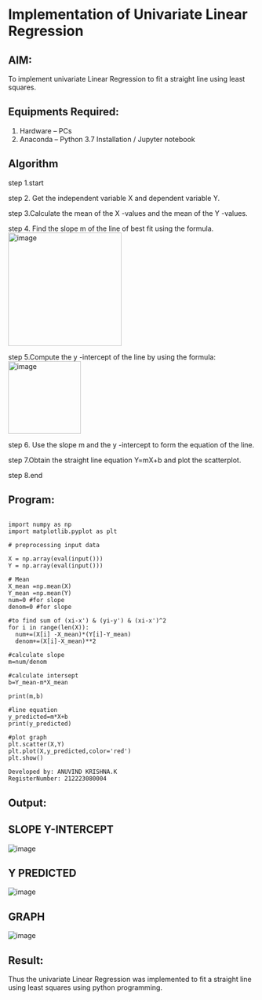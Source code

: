 # Implementation of Univariate Linear Regression
## AIM:
To implement univariate Linear Regression to fit a straight line using least squares.

## Equipments Required:
1. Hardware – PCs
2. Anaconda – Python 3.7 Installation / Jupyter notebook

## Algorithm
step 1.start

step 2. Get the independent variable X and dependent variable Y.

step 3.Calculate the mean of the X -values and the mean of the Y -values.

step 4. Find the slope m of the line of best fit using the formula. 
<img width="231" alt="image" src="https://user-images.githubusercontent.com/93026020/192078527-b3b5ee3e-992f-46c4-865b-3b7ce4ac54ad.png">

step 5.Compute the y -intercept of the line by using the formula:
<img width="148" alt="image" src="https://user-images.githubusercontent.com/93026020/192078545-79d70b90-7e9d-4b85-9f8b-9d7548a4c5a4.png">

step 6. Use the slope m and the y -intercept to form the equation of the line.

step 7.Obtain the straight line equation Y=mX+b and plot the scatterplot.

step 8.end

## Program:
```

import numpy as np
import matplotlib.pyplot as plt

# preprocessing input data

X = np.array(eval(input()))
Y = np.array(eval(input()))

# Mean
X_mean =np.mean(X)
Y_mean =np.mean(Y)
num=0 #for slope
denom=0 #for slope

#to find sum of (xi-x') & (yi-y') & (xi-x')^2
for i in range(len(X)):
  num+=(X[i] -X_mean)*(Y[i]-Y_mean)
  denom+=(X[i]-X_mean)**2

#calculate slope
m=num/denom

#calculate intersept
b=Y_mean-m*X_mean

print(m,b)

#line equation
y_predicted=m*X+b
print(y_predicted)

#plot graph
plt.scatter(X,Y)
plt.plot(X,y_predicted,color='red')
plt.show()

Developed by: ANUVIND KRISHNA.K
RegisterNumber: 212223080004

```




## Output:
## SLOPE Y-INTERCEPT 
![image](https://github.com/user-attachments/assets/f79246e8-1af1-4c57-8d85-b72f8129c22c)

## Y PREDICTED
![image](https://github.com/user-attachments/assets/5af0f558-3520-4e0d-9f82-a751d5ef5ca4)

## GRAPH
![image](https://github.com/user-attachments/assets/ea81aaff-d87c-4b6d-b794-125d18503ee6)

## Result:
Thus the univariate Linear Regression was implemented to fit a straight line using least squares using python programming.
